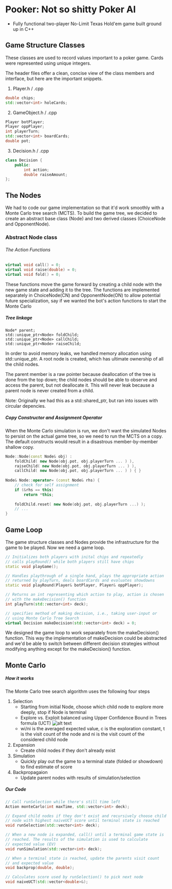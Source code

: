 # Pooker: Not so shitty Poker AI
* Fully functional two-player No-Limit Texas Hold'em game built ground up in C++

## Game Structure Classes
These classes are used to record values important to a poker game. Cards were represented using unique integers.

The header files offer a clean, concise view of the class members and interface, but here are the important snippets.
1. Player.h / .cpp
```cpp
double chips;
std::vector<int> holeCards;
```
2. GameObject.h / .cpp
```cpp
Player botPlayer;
Player oppPlayer;
int playerTurn;
std::vector<int> boardCards;
double pot;
```
3. Decision.h / .cpp
```cpp
class Decision {
	public:
    	int action;
        double raiseAmount;
};
```
## The Nodes
We had to code our game implementation so that it'd work smoothly with a Monte Carlo tree search (MCTS). To build the game tree, we decided to create an abstract base class (Node) and two derived classes (ChoiceNode and OpponentNode).


### Abstract Node class
###### The Action Functions
```cpp
virtual void call() = 0;
virtual void raise(double) = 0;
virtual void fold() = 0;
```
These functions move the game forward by creating a child node with the new game state and adding it to the tree. The functions are implemented separately in ChoiceNode(CN) and OpponentNode(ON) to allow potential future specialization, say if we wanted the bot's action functions to start the Monte Carlo

##### Tree linkage
```
Node* parent;
std::unique_ptr<Node> foldChild;
std::unique_ptr<Node> callChild;
std::unique_ptr<Node> raiseChild;
```

In order to avoid memory leaks, we handled memory allocation using std::unique_ptr. A root node is created, which has ultimate ownership of all the child nodes. 

The parent member is a raw pointer because deallocation of the tree is done from the top down; the child nodes should be able to observe and access the parent, but not deallocate it. This will never leak because a parent node is never created from a child.

Note: Originally we had this as a std::shared_ptr, but ran into issues with circular depencies.

##### Copy Constructor and Assignment Operator
When the Monte Carlo simulation is run, we don't want the simulated Nodes to persist on the actual game tree, so we need to run the MCTS on a copy. The default constructs would result in a disastrous member-by-member shallow copy.
```cpp
Node::Node(const Node& obj) :
	foldChild( new Node(obj.pot, obj.playerTurn ... ) ),
    raiseChild( new Node(obj.pot, obj.playerTurn ... ) ),
    callChild( new Node(obj.pot, obj.playerTurn ... ) ) { }
    
Node& Node::operator= (const Node& rhs) {
	// check for self assignment
    if (&rhs == this)
    	return *this;
        
    foldChild.reset( new Node(obj.pot, obj.playerTurn ...) );
    // ...
}
```

## Game Loop
The game structure classes and Nodes provide the infrastructure for the game to be played. Now we need a game loop.

```cpp
// Initializes both players with inital chips and repeatedly
// calls playRound() while both players still have chips
static void playGame();

// Handles playthrough of a single hand, plays the appropriate action
// returned by playTurn, deals boardCards and evaluates showdowns
static void playRound(Player& botPlayer, Player& oppPlayer);

// Returns an int representing which action to play, action is chosen
// with the makeDecision() function
int playTurn(std::vector<int> deck);

// specifies method of making decision, i.e., taking user-input or
// using Monte Carlo Tree Search
virtual Decision makeDecision(std::vector<int> deck) = 0;
```

We designed the game loop to work separately from the makeDecision() function. This way the implementation of makeDecision could be abstracted and we'd be able to switch between different decision strategies without modifying anything except for the makeDecision() function.
## Monte Carlo

##### How it works
The Monte Carlo tree search algorithm uses the following four steps

1. Selection
	* Starting from initial Node, choose which child node to explore more deeply, stop if Node is terminal
	* Explore vs. Exploit balanced using Upper Confidence Bound in Trees formula (UCT)
![alt text](https://github.com/OwenQian/Pooker/blob/master/Pictures/naiveUCT.png "naiveUCT formula")
	* wi/ni is the averaged expected value, c is the exploration constant, t is the visit count of the node and ni is the visit count of the considered child node
2. Expansion
	* Create child nodes if they don't already exist
3. Simulation
	* Quickly play out the game to a terminal state (folded or showdown) to find estimate of score
4. Backpropagaion
	* Update parent nodes with results of simulation/selection

##### Our Code
```cpp
// Call runSelection while there's still time left
Action monteCarlo(int maxTime, std::vector<int> deck);

// Expand child nodes if they don't exist and recursively choose child 
// node with highest naiveUCT score until terminal state is reached
void runSelection(std::vector<int> deck);

// When a new node is expanded, call() until a terminal game state is 
// reached. The results of the simulation is used to calculate
// expected value (EV)
void runSimulation(std::vector<int> deck);

// When a terminal state is reached, update the parents visit count
// and expected value
void backprop(double, double);

// Calculates score used by runSelection() to pick next node
void naiveUCT(std::vector<double>&);

```
